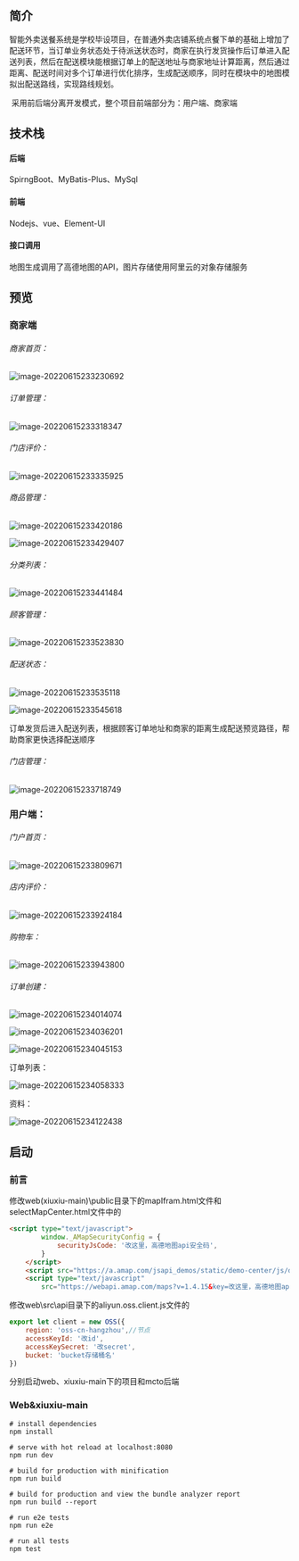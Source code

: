 ## 简介

​        智能外卖送餐系统是学校毕设项目，在普通外卖店铺系统点餐下单的基础上增加了配送环节，当订单业务状态处于待派送状态时，商家在执行发货操作后订单进入配送列表，然后在配送模块能根据订单上的配送地址与商家地址计算距离，然后通过距离、配送时间对多个订单进行优化排序，生成配送顺序，同时在模块中的地图模拟出配送路线，实现路线规划。

​        采用前后端分离开发模式，整个项目前端部分为：用户端、商家端

## 技术栈

#### 后端

SpirngBoot、MyBatis-Plus、MySql

#### 前端

Nodejs、vue、Element-UI

#### 接口调用

地图生成调用了高德地图的API，图片存储使用阿里云的对象存储服务

## 预览

### 商家端

###### 商家首页：

![image-20220615233230692](https://raw.githubusercontent.com/q3531024747/MCTO/main/img/image-20220615233230692.png)

###### 订单管理：

![image-20220615233318347](img\image-20220615233318347.png)

###### 门店评价：

![image-20220615233335925](img\image-20220615233335925.png)

###### 商品管理：

![image-20220615233420186](img\image-20220615233420186.png)

![image-20220615233429407](img\image-20220615233429407.png)

###### 分类列表：

![image-20220615233441484](img\image-20220615233441484.png)

###### 顾客管理：

![image-20220615233523830](img\image-20220615233523830.png)

###### 配送状态：

![image-20220615233535118](img\image-20220615233535118.png)

![image-20220615233545618](img\image-20220615233545618.png)

订单发货后进入配送列表，根据顾客订单地址和商家的距离生成配送预览路径，帮助商家更快选择配送顺序

###### 门店管理：

![image-20220615233718749](img\image-20220615233718749.png)

### 用户端：

###### 门户首页：

![image-20220615233809671](img\image-20220615233809671.png)

###### 店内评价：

![image-20220615233924184](img\image-20220615233924184.png)

###### 购物车：

![image-20220615233943800](img\image-20220615233943800.png)

###### 订单创建：

![image-20220615234014074](img\image-20220615234014074.png)

![image-20220615234036201](img\image-20220615234036201.png)

![image-20220615234045153](img\image-20220615234045153.png)

订单列表：

![image-20220615234058333](img\image-20220615234058333.png)

资料：

![image-20220615234122438](img\image-20220615234122438.png)



## 启动

### 前言

修改web(xiuxiu-main)\public目录下的mapIfram.html文件和selectMapCenter.html文件中的

```html
<script type="text/javascript">
        window._AMapSecurityConfig = {
            securityJsCode: '改这里，高德地图api安全码',
        }
    </script>
    <script src="https://a.amap.com/jsapi_demos/static/demo-center/js/demoutils.js"></script>
    <script type="text/javascript"
        src="https://webapi.amap.com/maps?v=1.4.15&key=改这里，高德地图api的key值&plugin=AMap.Driving&plugin=AMap.Driving"></script>

```

修改web\src\api目录下的aliyun.oss.client.js文件的

```javascript
export let client = new OSS({
    region: 'oss-cn-hangzhou',//节点
    accessKeyId: '改id',
    accessKeySecret: '改secret',
    bucket: 'bucket存储桶名'
})
```

分别启动web、xiuxiu-main下的项目和mcto后端

### Web&xiuxiu-main

```
# install dependencies
npm install

# serve with hot reload at localhost:8080
npm run dev

# build for production with minification
npm run build

# build for production and view the bundle analyzer report
npm run build --report

# run e2e tests
npm run e2e

# run all tests
npm test
```

